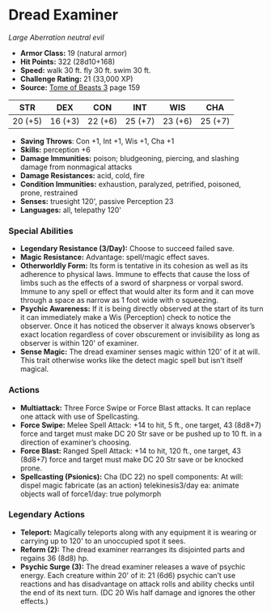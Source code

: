 # Dread Examiner

*Large* *Aberration* *neutral evil*

- **Armor Class:** 19 (natural armor)
- **Hit Points:** 322 (28d10+168)
- **Speed:** walk 30 ft. fly 30 ft. swim 30 ft.
- **Challenge Rating:** 21 (33,000 XP)
- **Source:** [Tome of Beasts 3](https://koboldpress.com/kpstore/product/tome-of-beasts-3-for-5th-edition/) page 159

| STR | DEX | CON | INT | WIS | CHA |
| --- | --- | --- | --- | --- | --- |
| 20 (+5) | 16 (+3) | 22 (+6) | 25 (+7) | 23 (+6) | 25 (+7) |

- **Saving Throws**: Con +1, Int +1, Wis +1, Cha +1
- **Skills:** perception +6
- **Damage Immunities:** poison; bludgeoning, piercing, and slashing damage from nonmagical attacks
- **Damage Resistances:** acid, cold, fire
- **Condition Immunities:** exhaustion, paralyzed, petrified, poisoned, prone, restrained
- **Senses:** truesight 120', passive Perception 23
- **Languages:** all, telepathy 120'

### Special Abilities

- **Legendary Resistance (3/Day):** Choose to succeed failed save.
- **Magic Resistance:** Advantage: spell/magic effect saves.
- **Otherworldly Form:** Its form is tentative in its cohesion as well as its adherence to physical laws. Immune to effects that cause the loss of limbs such as the effects of a sword of sharpness or vorpal sword. Immune to any spell or effect that would alter its form and it can move through a space as narrow as 1 foot wide with o squeezing.
- **Psychic Awareness:** If it is being directly observed at the start of its turn it can immediately make a Wis (Perception) check to notice the observer. Once it has noticed the observer it always knows observer’s exact location regardless of cover obscurement or invisibility as long as observer is within 120' of examiner.
- **Sense Magic:** The dread examiner senses magic within 120' of it at will. This trait otherwise works like the detect magic spell but isn’t itself magical.

### Actions

- **Multiattack:** Three Force Swipe or Force Blast attacks. It can replace one attack with use of Spellcasting.
- **Force Swipe:** Melee Spell Attack: +14 to hit, 5 ft., one target, 43 (8d8+7) force and target must make DC 20 Str save or be pushed up to 10 ft. in a direction of examiner’s choosing.
- **Force Blast:** Ranged Spell Attack: +14 to hit, 120 ft., one target, 43 (8d8+7) force and target must make DC 20 Str save or be knocked prone.
- **Spellcasting (Psionics):** Cha (DC 22) no spell components: At will: dispel magic fabricate (as an action) telekinesis3/day ea: animate objects wall of force1/day: true polymorph



### Legendary Actions

- **Teleport:** Magically teleports along with any equipment it is wearing or carrying up to 120' to an unoccupied spot it sees.
- **Reform (2):** The dread examiner rearranges its disjointed parts and regains 36 (8d8) hp.
- **Psychic Surge (3):** The dread examiner releases a wave of psychic energy. Each creature within 20' of it: 21 (6d6) psychic can’t use reactions and has disadvantage on attack rolls and ability checks until the end of its next turn. (DC 20 Wis half damage and ignores the other effects.)
